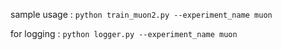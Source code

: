 sample usage : 
``` python train_muon2.py --experiment_name muon ```

for logging : 
``` python logger.py --experiment_name muon ```
